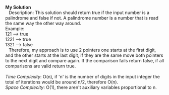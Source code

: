 **My Solution**</br> 
&ensp;  Description: This solution should return true if the input number is a palindrome and false if not. A palindrome number is a number that is read the same way the other way around.</br> 
Example:</br> 
121 --> true</br> 
1221 --> true</br> 
1321 --> false</br> 
&ensp;  Therefore, my approach is to use 2 pointers one starts at the first digit, and the other starts at the last digit, if they are the same move both pointers to the next digit and compare again. If the comparison fails return false, if all comparisons are valid return true.</br> 
</br>
_Time Complexity_: O(n), if 'n' is the number of digits in the input integer the total of iterations would be around n/2, therefore O(n).</br> 
_Space Complecity_: O(1), there aren't auxiliary variables proportional to n.

